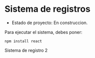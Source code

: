<h1>Sistema de registros</h1>

- Estado de proyecto: En construccion.

Para ejecutar el sistema, debes poner:

```npm install react```

Sistema de registro 2
